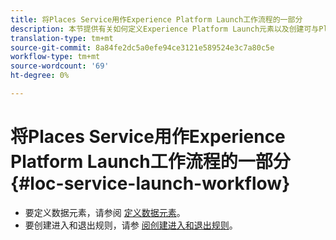 ```yaml
---
title: 将Places Service用作Experience Platform Launch工作流程的一部分
description: 本节提供有关如何定义Experience Platform Launch元素以及创建可与Places Service一起使用的进入和退出规则的信息。
translation-type: tm+mt
source-git-commit: 8a84fe2dc5a0efe94ce3121e589524e3c7a80c5e
workflow-type: tm+mt
source-wordcount: '69'
ht-degree: 0%

---
```



# 将Places Service用作Experience Platform Launch工作流程的一部分 {#loc-service-launch-workflow}

* 要定义数据元素，请参阅 [定义数据元素](/help/use-places-launch-workflow/define-data-elements.md)。
* 要创建进入和退出规则，请参 [阅创建进入和退出规则](/help/use-places-launch-workflow/create-rule-places-property.md)。